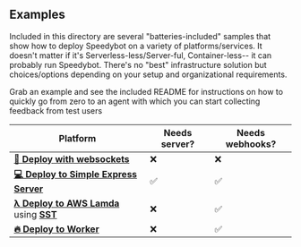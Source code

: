 ## Examples

Included in this directory are several "batteries-included" samples that show how to deploy Speedybot on a variety of platforms/services. It doesn't matter if it's Serverless-less/Server-ful, Container-less-- it can probably run Speedybot. There's no "best" infrastructure solution but choices/options depending on your setup and organizational requirements.

Grab an example and see the included README for instructions on how to quickly go from zero to an agent with which you can start collecting feedback from test users

| Platform                                                                                                                                  | Needs server? | Needs webhooks? |
| ----------------------------------------------------------------------------------------------------------------------------------------- | ------------- | --------------- |
| **[🔌 Deploy with websockets](https://github.com/valgaze/speedybot/blob/deploy/examples/speedybot-starter/README.md)**                    | ❌            | ❌              |
| **[💻 Deploy to Simple Express Server](https://github.com/valgaze/speedybot/blob/deploy/examples/simple-server/README.md)**               | ✅            | ✅              |
| **[λ Deploy to AWS Lamda](https://github.com/valgaze/speedybot/blob/deploy/examples/lambda/README.md)** using **[SST](https://sst.dev/)** | ❌            | ✅              |
| **[🔥 Deploy to Worker](https://github.com/valgaze/speedybot/blob/deploy/examples/worker/README.md)**                                     | ❌            | ✅              |
